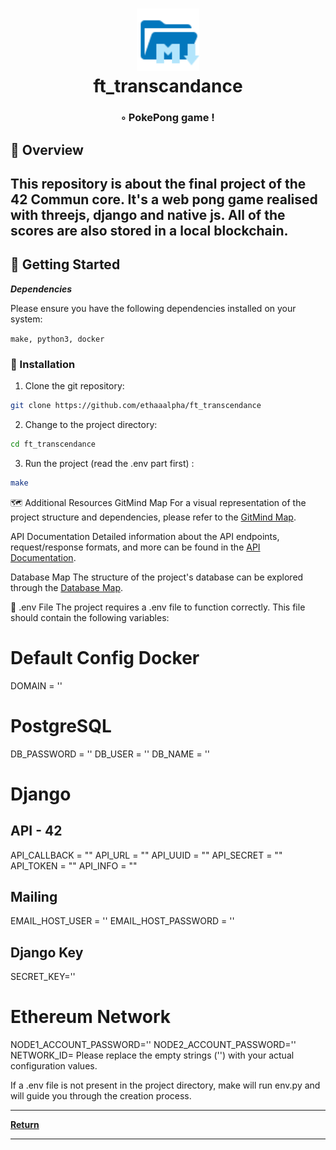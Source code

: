 <div align="center">
<h1 align="center">
<img src="https://raw.githubusercontent.com/PKief/vscode-material-icon-theme/ec559a9f6bfd399b82bb44393651661b08aaf7ba/icons/folder-markdown-open.svg" width="100" />
<br>ft_transcandance</h1>
<h3>◦ PokePong game !</h3>
</div>

## 📍 Overview

This repository is about the final project of the 42 Commun core. It's a web pong game realised with threejs, django and native js. All of the scores are also stored in a local blockchain.
---

## 🚀 Getting Started

***Dependencies***

Please ensure you have the following dependencies installed on your system:

`make, python3, docker`

### 🔧 Installation

1. Clone the git repository:
```sh
git clone https://github.com/ethaaalpha/ft_transcendance
```

2. Change to the project directory:
```sh
cd ft_transcendance
```

3. Run the project (read the .env part first) :
```sh
make
```

🗺️ Additional Resources
GitMind Map
For a visual representation of the project structure and dependencies, please refer to the [GitMind Map](https://chat.mistral.ai/chat/6ed69e7e-f528-4033-ac84-db3a3f74e762#:~:text=and%20pasting%20individually%3A-,GitMind%20Map,-API%20Documentation).

API Documentation
Detailed information about the API endpoints, request/response formats, and more can be found in the [API Documentation](https://chat.mistral.ai/chat/6ed69e7e-f528-4033-ac84-db3a3f74e762#:~:text=GitMind%20Map-,API%20Documentation,-Database%20Map).

Database Map
The structure of the project's database can be explored through the [Database Map](https://chat.mistral.ai/chat/6ed69e7e-f528-4033-ac84-db3a3f74e762#:~:text=API%20Documentation-,Database%20Map,-And%20here%27s%20the).

📄 .env File
The project requires a .env file to function correctly. This file should contain the following variables:


# Default Config Docker
DOMAIN = ''

# PostgreSQL
DB_PASSWORD = ''
DB_USER = ''
DB_NAME = ''

# Django

## API - 42
API_CALLBACK = ""
API_URL = ""
API_UUID = ""
API_SECRET = ""
API_TOKEN = ""
API_INFO = ""

## Mailing
EMAIL_HOST_USER = ''
EMAIL_HOST_PASSWORD = ''

## Django Key
SECRET_KEY=''

# Ethereum Network
NODE1_ACCOUNT_PASSWORD=''
NODE2_ACCOUNT_PASSWORD=''
NETWORK_ID=
Please replace the empty strings ('') with your actual configuration values.

If a .env file is not present in the project directory, make will run env.py and will guide you through the creation process.

---

[**Return**](#Top)

---

